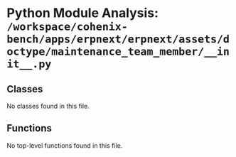 # Python Module Analysis: `/workspace/cohenix-bench/apps/erpnext/erpnext/assets/doctype/maintenance_team_member/__init__.py`

## Classes

No classes found in this file.


## Functions

No top-level functions found in this file.
